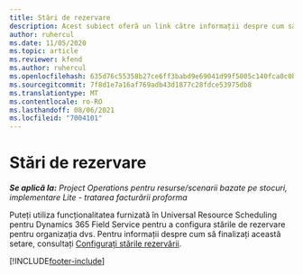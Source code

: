 ```yaml
---
title: Stări de rezervare
description: Acest subiect oferă un link către informații despre cum să configurați stările rezervărilor pentru Project Operations.
author: ruhercul
ms.date: 11/05/2020
ms.topic: article
ms.reviewer: kfend
ms.author: ruhercul
ms.openlocfilehash: 635d76c55358b27ce6ff3babd9e69041d99f5005c140fca0c0bc28d7210ad168
ms.sourcegitcommit: 7f8d1e7a16af769adb43d1877c28fdce53975db8
ms.translationtype: MT
ms.contentlocale: ro-RO
ms.lasthandoff: 08/06/2021
ms.locfileid: "7004101"
---
```

# <a name="booking-statuses"></a>Stări de rezervare

_**Se aplică la:** Project Operations pentru resurse/scenarii bazate pe stocuri, implementare Lite - tratarea facturării proforma_

Puteți utiliza funcționalitatea furnizată în Universal Resource Scheduling pentru Dynamics 365 Field Service pentru a configura stările de rezervare pentru organizația dvs. Pentru informații despre cum să finalizați această setare, consultați [Configurați stările rezervării](/dynamics365/field-service/set-up-booking-statuses).


[!INCLUDE[footer-include](../includes/footer-banner.md)]